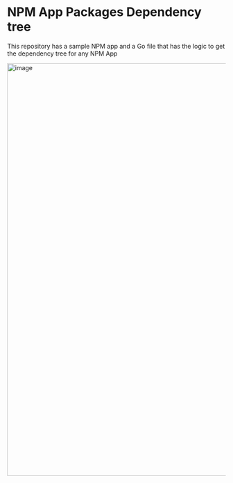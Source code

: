 # NPM App Packages Dependency tree

This repository has a sample NPM app and a Go file that has the logic to get the dependency tree for any NPM App

<img width="950" alt="image" src="https://user-images.githubusercontent.com/36376287/213492749-24267e68-f7cd-415d-b431-e606d2a082e0.png">
